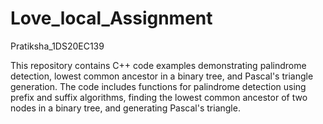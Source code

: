 # Love_local_Assignment
Pratiksha_1DS20EC139 

This repository contains C++ code examples demonstrating palindrome detection, lowest common ancestor in a binary tree, and Pascal's triangle generation. The code includes functions for palindrome detection using prefix and suffix algorithms, finding the lowest common ancestor of two nodes in a binary tree, and generating Pascal's triangle.
